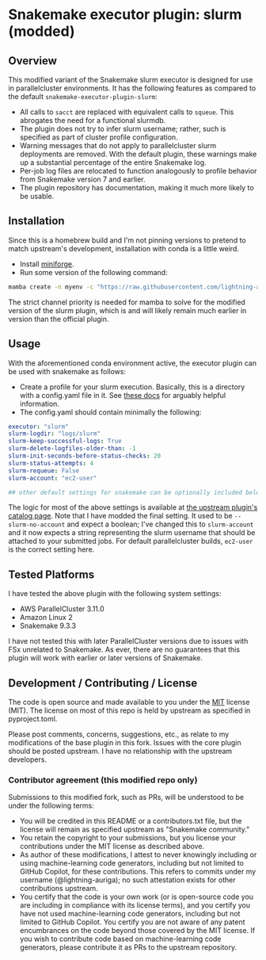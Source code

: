 # Snakemake executor plugin: slurm (modded)

## Overview

This modified variant of the Snakemake slurm executor is designed for use in parallelcluster environments.
It has the following features as compared to the default `snakemake-executor-plugin-slurm`:

- All calls to `sacct` are replaced with equivalent calls to `squeue`. This abrogates the need
  for a functional slurmdb.
- The plugin does not try to infer slurm username; rather, such is specified as part of
  cluster profile configuration.
- Warning messages that do not apply to parallelcluster slurm deployments are removed.
  With the default plugin, these warnings make up a substantial percentage of the
  entire Snakemake log.
- Per-job log files are relocated to function analogously to profile behavior
  from Snakemake version 7 and earlier.
- The plugin repository has documentation, making it much more likely to be usable.


## Installation

Since this is a homebrew build and I'm not pinning versions to pretend to match upstream's development,
installation with conda is a little weird. 

- Install [miniforge](https://github.com/conda-forge/miniforge).
- Run some version of the following command:

```bash
mamba create -n myenv -c "https://raw.githubusercontent.com/lightning-auriga/conda-builds/default/conda-builds" -c conda-forge -c bioconda --strict-channel-priority snakemake snakemake-executor-plugin-slurm
```

The strict channel priority is needed for mamba to solve for the modified version of the slurm plugin, which is
and will likely remain much earlier in version than the official plugin.


## Usage

With the aforementioned conda environment active, the executor plugin can be used with snakemake as follows:

- Create a profile for your slurm execution. Basically, this is a directory with a config.yaml file in it.
  See [these docs](https://snakemake.readthedocs.io/en/stable/executing/cli.html#profiles) for arguably helpful information.
- The config.yaml should contain minimally the following:

```yaml
executor: "slurm"
slurm-logdir: "logs/slurm"
slurm-keep-successful-logs: True
slurm-delete-logfiles-older-than: -1
slurm-init-seconds-before-status-checks: 20
slurm-status-attempts: 4
slurm-requeue: False
slurm-account: "ec2-user"

## other default settings for snakemake can be optionally included below.
```

The logic for most of the above settings is available at [the upstream plugin's catalog page](https://snakemake.github.io/snakemake-plugin-catalog/plugins/executor/slurm.html).
Note that I have modded the final setting. It used to be `--slurm-no-account` and expect a boolean; I've changed this to `slurm-account` and it now expects a string
representing the slurm username that should be attached to your submitted jobs. For default parallelcluster builds, `ec2-user` is the correct setting here.


## Tested Platforms

I have tested the above plugin with the following system settings:

- AWS ParallelCluster 3.11.0
- Amazon Linux 2
- Snakemake 9.3.3

I have not tested this with later ParallelCluster versions due to issues with FSx unrelated to Snakemake. As ever,
there are no guarantees that this plugin will work with earlier or later versions of Snakemake.


## Development / Contributing / License

The code is open source and made available to you under the [MIT](LICENSE) license (MIT).
The license on most of this repo is held by upstream as specified in pyproject.toml.

Please post comments, concerns, suggestions, etc., as relate to my modifications of the base plugin in this fork.
Issues with the core plugin should be posted upstream. I have no relationship with the upstream developers.

### Contributor agreement (this modified repo only)

Submissions to this modified fork, such as PRs, will be understood to be under the following terms:

- You will be credited in this README or a contributors.txt file, but the license will remain as specified upstream as "Snakemake community."
- You retain the copyright to your submissions, but you license your contributions under the MIT license as described above.
- As author of these modifications, I attest to never knowingly including or using machine-learning code generators, including but not limited to GitHub Copilot, for these contributions. This refers to commits under my username (@lightning-auriga); no such attestation exists for other contributions upstream.
- You certify that the code is your own work (or is open-source code you are including in compliance with its license terms), and you certify you have not used machine-learning code generators, including but not limited to GitHub Copilot. You certify you are not aware of any patent encumbrances on the code beyond those covered by the MIT license. If you wish to contribute code based on machine-learning code generators, please contribute it as PRs to the upstream repository.
